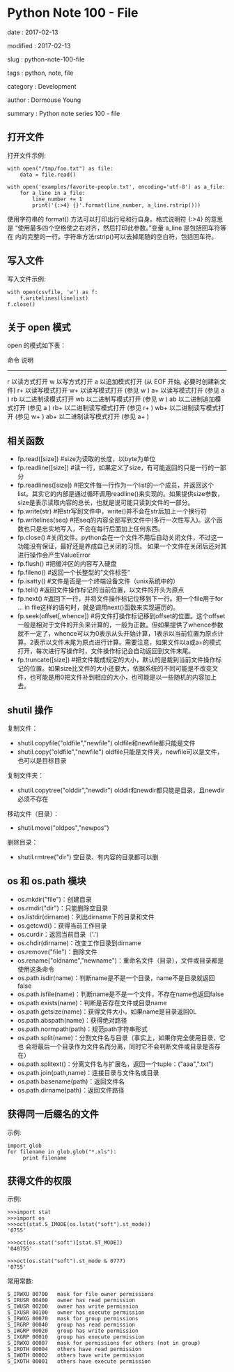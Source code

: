 Python Note 100 - File
======================

date
:   2017-02-13

modified
:   2017-02-13

slug
:   python-note-100-file

tags
:   python, note, file

category
:   Development

author
:   Dormouse Young

summary
:   Python note series 100 - file

打开文件
--------

打开文件示例:

    with open("/tmp/foo.txt") as file:
        data = file.read()

    with open('examples/favorite-people.txt', encoding='utf-8') as a_file:
        for a_line in a_file:
            line_number += 1
            print('{:>4} {}'.format(line_number, a_line.rstrip()))

使用字符串的 format() 方法可以打印出行号和行自身。格式说明符 {:\>4}
的意思是 “使用最多四个空格使之右对齐，然后打印此参数。”变量 a\_line
是包括回车符等在
内的完整的一行。字符串方法rstrip()可以去掉尾随的空白符，包括回车符。

写入文件
--------

写入文件示例:

    with open(csvfile, 'w') as f:
        f.writelines(linelist)
    f.close()

关于 open 模式
--------------

open 的模式如下表：

  命令 说明   
  ----------- ------------------------------------------------
  r           以读方式打开
  w           以写方式打开
  a           以追加模式打开 (从 EOF 开始, 必要时创建新文件)
  r+          以读写模式打开
  w+          以读写模式打开 (参见 w )
  a+          以读写模式打开 (参见 a )
  rb          以二进制读模式打开
  wb          以二进制写模式打开 (参见 w )
  ab          以二进制追加模式打开 (参见 a )
  rb+         以二进制读写模式打开 (参见 r+ )
  wb+         以二进制读写模式打开 (参见 w+ )
  ab+         以二进制读写模式打开 (参见 a+ )

相关函数
--------

-   fp.read([size]) \#size为读取的长度，以byte为单位
-   fp.readline([size])
    \#读一行，如果定义了size，有可能返回的只是一行的一部分
-   fp.readlines([size])
    \#把文件每一行作为一个list的一个成员，并返回这个list。其实它的内部是通过循环调用readline()来实现的。如果提供size参数，size是表示读取内容的总长，也就是说可能只读到文件的一部分。
-   fp.write(str) \#把str写到文件中，write()并不会在str后加上一个换行符
-   fp.writelines(seq)
    \#把seq的内容全部写到文件中(多行一次性写入)。这个函数也只是忠实地写入，不会在每行后面加上任何东西。
-   fp.close()
    \#关闭文件。python会在一个文件不用后自动关闭文件，不过这一功能没有保证，最好还是养成自己关闭的习惯。
    如果一个文件在关闭后还对其进行操作会产生ValueError
-   fp.flush() \#把缓冲区的内容写入硬盘
-   fp.fileno() \#返回一个长整型的”文件标签“
-   fp.isatty() \#文件是否是一个终端设备文件（unix系统中的）
-   fp.tell() \#返回文件操作标记的当前位置，以文件的开头为原点
-   fp.next()
    \#返回下一行，并将文件操作标记位移到下一行。把一个file用于for … in
    file这样的语句时，就是调用next()函数来实现遍历的。
-   fp.seek(offset[,whence])
    \#将文件打操作标记移到offset的位置。这个offset一般是相对于文件的开头来计算的，一般为正数。但如果提供了whence参数就不一定了，whence可以为0表示从头开始计算，1表示以当前位置为原点计算。2表示以文件末尾为原点进行计算。需要注意，如果文件以a或a+的模式打开，每次进行写操作时，文件操作标记会自动返回到文件末尾。
-   fp.truncate([size])
    \#把文件裁成规定的大小，默认的是裁到当前文件操作标记的位置。如果size比文件的大小还要大，依据系统的不同可能是不改变文件，也可能是用0把文件补到相应的大小，也可能是以一些随机的内容加上去。

shutil 操作
-----------

复制文件：

-   shutil.copyfile("oldfile","newfile") oldfile和newfile都只能是文件
-   shutil.copy("oldfile","newfile")
    oldfile只能是文件夹，newfile可以是文件，也可以是目标目录

复制文件夹：

-   shutil.copytree("olddir","newdir")
    olddir和newdir都只能是目录，且newdir必须不存在

移动文件（目录）：

-   shutil.move("oldpos","newpos")

删除目录：

-   shutil.rmtree("dir") 空目录、有内容的目录都可以删

os 和 os.path 模块
------------------

-   os.mkdir("file")：创建目录
-   os.rmdir("dir")：只能删除空目录
-   os.listdir(dirname)：列出dirname下的目录和文件
-   os.getcwd()：获得当前工作目录
-   os.curdir：返回当前目录（'.')
-   os.chdir(dirname)：改变工作目录到dirname
-   os.remove("file")：删除文件
-   os.rename("oldname","newname")：重命名文件（目录），文件或目录都是使用这条命令
-   os.path.isdir(name)：判断name是不是一个目录，name不是目录就返回false
-   os.path.isfile(name)：判断name是不是一个文件，不存在name也返回false
-   os.path.exists(name)：判断是否存在文件或目录name
-   os.path.getsize(name)：获得文件大小，如果name是目录返回0L
-   os.path.abspath(name)：获得绝对路径
-   os.path.normpath(path)：规范path字符串形式
-   os.path.split(name)：分割文件名与目录（事实上，如果你完全使用目录，它也
    会将最后一个目录作为文件名而分离，同时它不会判断文件或目录是否存在）
-   os.path.splitext()：分离文件名与扩展名，返回一个tuple：("aaa",".txt")
-   os.path.join(path,name)：连接目录与文件名或目录
-   os.path.basename(path)：返回文件名
-   os.path.dirname(path)：返回文件路径

获得同一后缀名的文件
--------------------

示例:

    import glob
    for filename in glob.glob("*.xls"):
         print filename

获得文件的权限
--------------

示例:

    >>>import stat
    >>>import os
    >>>oct(stat.S_IMODE(os.lstat("soft").st_mode))
    '0755'

    >>>oct(os.stat("soft")[stat.ST_MODE])
    '040755'

    >>>oct(os.stat("soft").st_mode & 0777)
    '0755'

常用常数:

    S_IRWXU 00700   mask for file owner permissions
    S_IRUSR 00400   owner has read permission
    S_IWUSR 00200   owner has write permission
    S_IXUSR 00100   owner has execute permission
    S_IRWXG 00070   mask for group permissions
    S_IRGRP 00040   group has read permission
    S_IWGRP 00020   group has write permission
    S_IXGRP 00010   group has execute permission
    S_IRWXO 00007   mask for permissions for others (not in group)
    S_IROTH 00004   others have read permission
    S_IWOTH 00002   others have write permission
    S_IXOTH 00001   others have execute permission
